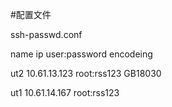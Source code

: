 #配置文件

ssh-passwd.conf

name ip          user:password encodeing

ut2 10.61.13.123 root:rss123 GB18030

ut1 10.61.14.167 root:rss123
